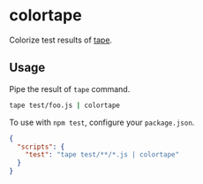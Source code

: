 # colortape

Colorize test results of [tape](https://github.com/substack/tape).

## Usage

Pipe the result of `tape` command.

```sh
tape test/foo.js | colortape
```

To use with `npm test`, configure your `package.json`.

```json
{
  "scripts": {
    "test": "tape test/**/*.js | colortape"
  }
}
```
